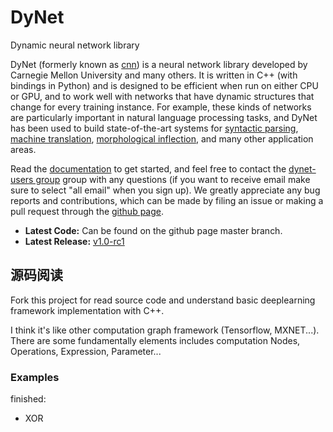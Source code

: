 # DyNet
Dynamic neural network library

DyNet (formerly known as [cnn](http://github.com/clab/cnn-v1)) is a neural network library developed by Carnegie Mellon University and many others. It is written in C++ (with bindings in Python) and is designed to be efficient when run on either CPU or GPU, and to work well with networks that have dynamic structures that change for every training instance. For example, these kinds of networks are particularly important in natural language processing tasks, and DyNet has been used to build state-of-the-art systems for [syntactic parsing](https://github.com/clab/lstm-parser), [machine translation](https://github.com/neubig/lamtram), [morphological inflection](https://github.com/mfaruqui/morph-trans), and many other application areas.

Read the [documentation](http://dynet.readthedocs.io/en/latest/) to get started, and feel free to contact the [dynet-users group](https://groups.google.com/forum/#!forum/dynet-users) group with any questions (if you want to receive email make sure to select "all email" when you sign up). We greatly appreciate any bug reports and contributions, which can be made by filing an issue or making a pull request through the [github page](http://github.com/clab/dynet).

* **Latest Code:** Can be found on the github page master branch.
* **Latest Release:** [v1.0-rc1](https://github.com/clab/dynet/releases/tag/v1.0-rc1)

## 源码阅读

Fork this project for read source code and understand basic deeplearning
framework implementation with C++.

I think it's like other computation graph framework (Tensorflow, MXNET...).
There are some fundamentally elements includes computation Nodes, Operations, 
Expression, Parameter...

### Examples

finished:
- XOR


